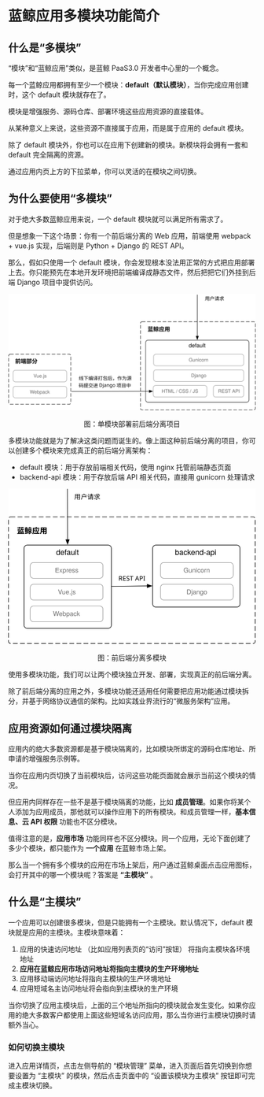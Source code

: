 # 蓝鲸应用多模块功能简介

## 什么是“多模块”

“模块”和“蓝鲸应用”类似，是蓝鲸 PaaS3.0 开发者中心里的一个概念。

每一个蓝鲸应用都拥有至少一个模块：**default（默认模块）**，当你完成应用创建时，这个 default 模块就存在了。

模块是增强服务、源码仓库、部署环境这些应用资源的直接载体。

从某种意义上来说，这些资源不直接属于应用，而是属于应用的 default 模块。

除了 default 模块外，你也可以在应用下创建新的模块。新模块将会拥有一套和 default 完全隔离的资源。

通过应用内页上方的下拉菜单，你可以灵活的在模块之间切换。

## 为什么要使用“多模块”

对于绝大多数蓝鲸应用来说，一个 default 模块就可以满足所有需求了。

但是想象一下这个场景：你有一个前后端分离的 Web 应用，前端使用 webpack + vue.js 实现，后端则是 Python + Django 的 REST API。

那么，假如只使用一个 default 模块，你会发现根本没法用正常的方式把应用部署上去。你只能预先在本地开发环境把前端编译成静态文件，然后把把它们外挂到后端 Django 项目中提供访问。

![-w2021](../../images/v3-multi-modules-fe-backend-demo-before.svg)
<center>图：单模块部署前后端分离项目</center>

多模块功能就是为了解决这类问题而诞生的。像上面这种前后端分离的项目，你可以创建多个模块来完成真正的前后端分离架构：

- default 模块：用于存放前端相关代码，使用 nginx 托管前端静态页面
- backend-api 模块：用于存放后端 API 相关代码，直接用 gunicorn 处理请求

![w2021](../../images/v3-multi-modules-fe-backend-demo.svg)
<center>图：前后端分离多模块</center>

使用多模块功能，我们可以让两个模块独立开发、部署，实现真正的前后端分离。

除了前后端分离的应用之外，多模块功能还适用任何需要把应用功能通过模块拆分，并基于网络协议通信的架构。比如实践业界流行的“微服务架构”应用。

## 应用资源如何通过模块隔离

应用内的绝大多数资源都是基于模块隔离的，比如模块所绑定的源码仓库地址、所申请的增强服务示例等。

当你在应用内页切换了当前模块后，访问这些功能页面就会展示当前这个模块的情况。

但应用内同样存在一些不是基于模块隔离的功能，比如 **成员管理**。如果你将某个人添加为应用成员，那他就可以操作应用下的所有模块。和成员管理一样，**基本信息、云 API 权限** 功能也不区分模块。

值得注意的是，**应用市场** 功能同样也不区分模块。同一个应用，无论下面创建了多少个模块，都只能作为 **一个应用** 在蓝鲸市场上架。

那么当一个拥有多个模块的应用在市场上架后，用户通过蓝鲸桌面点击应用图标，会打开其中的哪一个模块呢？答案是 **“主模块”** 。

## 什么是“主模块”

一个应用可以创建很多模块，但是只能拥有一个主模块。默认情况下，default 模块就是应用的主模块。主模块意味着：

1. 应用的快速访问地址 （比如应用列表页的“访问”按钮） 将指向主模块各环境地址
2. **应用在蓝鲸应用市场访问地址将指向主模块的生产环境地址**
3. 应用移动端访问地址将指向主模块的生产环境地址
4. 应用短域名主访问地址将会指向到主模块的生产环境

当你切换了应用主模块后，上面的三个地址所指向的模块就会发生变化。如果你应用的绝大多数客户都使用上面这些短域名访问应用，那么当你进行主模块切换时请额外当心。

### 如何切换主模块

进入应用详情页，点击左侧导航的 “模块管理” 菜单，进入页面后首先切换到你想要设置为 “主模块” 的模块，然后点击页面中的 “设置该模块为主模块” 按钮即可完成主模块切换。
